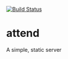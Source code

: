 [![Build Status](https://travis-ci.org/justanotherdot/attend.svg?branch=master)](https://travis-ci.org/justanotherdot/attend)

# attend

A simple, static server
